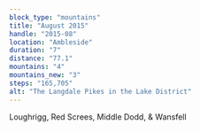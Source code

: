 ```yaml
---
block_type: "mountains"
title: "August 2015"
handle: "2015-08"
location: "Ambleside"
duration: "7"
distance: "77.1"
mountains: "4"
mountains_new: "3"
steps: "165,705"
alt: "The Langdale Pikes in the Lake District"
---
```


Loughrigg, Red Screes, Middle Dodd, & Wansfell
